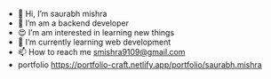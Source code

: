 - 👋 Hi, I’m saurabh mishra
- 👀 I’m am a backend developer
- 😍 I’m am interested in learning new things
- 🌱 I’m currently learning web development
- 📫 How to reach me smishra9109@gmail.com
- portfolio https://portfolio-craft.netlify.app/portfolio/saurabh.mishra

<!---
saurabh3569/saurabh3569 is a ✨ special ✨ repository because its `README.md` (this file) appears on your GitHub profile.
You can click the Preview link to take a look at your changes.
--->
